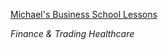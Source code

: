 [Michael's Business School Lessons](https://www.nbc.com/the-office/video/michaels-business-school-lesson/4065865)

*Finance & Trading*
*Healthcare*
